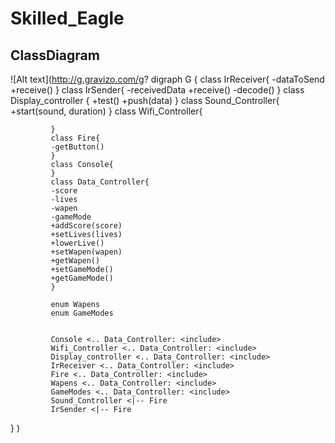 # Skilled_Eagle

## ClassDiagram

![Alt text](http://g.gravizo.com/g?
  digraph G {
             class IrReceiver{
             -dataToSend
             +receive()
             }
             class IrSender{
             -receivedData
             +receive()
             -decode()
             }
             class Display_controller {
             +test()
             +push(data)
             }
             class Sound_Controller{
             +start(sound, duration)
             }
             class Wifi_Controller{

             }
             class Fire{
             -getButton()
             }
             class Console{
             }
             class Data_Controller{
             -score
             -lives
             -wapen
             -gameMode
             +addScore(score)
             +setLives(lives)
             +lowerLive()
             +setWapen(wapen)
             +getWapen()
             +setGameMode()
             +getGameMode()
             }

             enum Wapens
             enum GameModes


             Console <.. Data_Controller: <include>
             Wifi_Controller <.. Data_Controller: <include>
             Display_controller <.. Data_Controller: <include>
             IrReceiver <.. Data_Controller: <include>
             Fire <.. Data_Controller: <include>
             Wapens <.. Data_Controller: <include>
             GameModes <.. Data_Controller: <include>
             Sound_Controller <|-- Fire
             IrSender <|-- Fire
  }
)